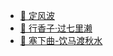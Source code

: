 - [📄 定风波](/生活漫谈/诗词/%23%E5%AE%9A%E9%A3%8E%E6%B3%A2.md)
- [📄 行香子·过七里濑](/生活漫谈/诗词/%23%E8%A1%8C%E9%A6%99%E5%AD%90%C2%B7%E8%BF%87%E4%B8%83%E9%87%8C%E6%BF%91.md)
- [📄 塞下曲-饮马渡秋水](/生活漫谈/诗词/%E5%A1%9E%E4%B8%8B%E6%9B%B2-%E9%A5%AE%E9%A9%AC%E6%B8%A1%E7%A7%8B%E6%B0%B4.md)